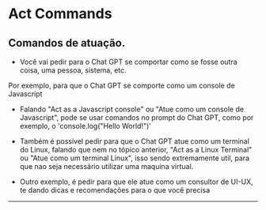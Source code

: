 # Act Commands

## Comandos de atuação.

* Você vai pedir para o Chat GPT se comportar como se fosse outra coisa, uma pessoa, sistema, etc.

Por exemplo, para que o Chat GPT se comporte como um console de Javascript

* Falando "Act as a Javascript console" ou "Atue como um console de Javascript", pode se usar comandos no prompt do Chat GPT, como por exemplo, o 'console.log("Hello World!")'

* Também é possivel pedir para que o Chat GPT atue como um terminal do Linux, falando que nem no tópico anterior, "Act as a Linux Terminal" ou "Atue como um terminal Linux", isso sendo extremamente util, para que nao seja necessário utilizar uma maquina virtual.

* Outro exemplo, é pedir para que ele atue como um consultor de UI-UX, te dando dicas e recomendações para o que você precisa
---------------------------------------------------------------------------------------------------------
